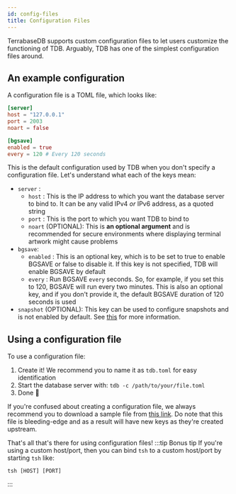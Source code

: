 ```yaml
---
id: config-files
title: Configuration Files
---
```

TerrabaseDB supports custom configuration files to let users customize the functioning of TDB. Arguably, TDB has one of the simplest configuration files around.

## An example configuration

A configuration file is a TOML file, which looks like:

``` toml
[server]
host = "127.0.0.1"
port = 2003
noart = false

[bgsave]
enabled = true
every = 120 # Every 120 seconds
```

This is the default configuration used by TDB when you don't specify a configuration file. Let's understand what each of the keys mean:

* `server` :
    - `host` : This is the IP address to which you want the database server to bind to. It can be any valid IPv4 *or* IPv6 address, as a quoted string
    - `port` : This is the port to which you want TDB to bind to
    - `noart` (OPTIONAL): This is **an optional argument** and is recommended for secure environments where displaying terminal artwork might cause problems
* `bgsave`:
    - `enabled` : This is an optional key, which is to be set to true to enable BGSAVE or false to disable it. If this key is not specified, TDB will enable BGSAVE by default
    - `every` : Run BGSAVE `every` seconds. So, for example, if you set this to 120, BGSAVE will run every two minutes. This is also an optional key, and if you don't provide it, the default BGSAVE duration of 120 seconds is used
* `snapshot` (OPTIONAL): This key can be used to configure snapshots and is not enabled by default. See [this](snapshots) for more information.

## Using a configuration file

To use a configuration file:

1. Create it! We recommend you to name it as `tdb.toml` for easy identification
2. Start the database server with: `tdb -c /path/to/your/file.toml`
3. Done 🎉

If you're confused about creating a configuration file, we always recommend you to download a sample file from [this link](https://github.com/terrabasedb/terrabasedb/blob/next/examples/config-files/template.toml). Do note that this file is bleeding-edge and as a result will have new keys as they're created upstream.

That's all that's there for using configuration files!
:::tip Bonus tip
If you're using a custom host/port, then you can bind `tsh` to a custom host/port by starting `tsh` like:
```shell
tsh [HOST] [PORT]
```
:::